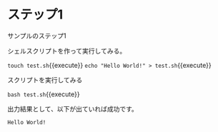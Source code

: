 # ステップ1

サンプルのステップ1

シェルスクリプトを作って実行してみる。

`touch test.sh`{{execute}}
`echo "Hello World!" > test.sh`{{execute}}

スクリプトを実行してみる

`bash test.sh`{{execute}}

出力結果として、以下が出ていれば成功です。

```
Hello World!
```

